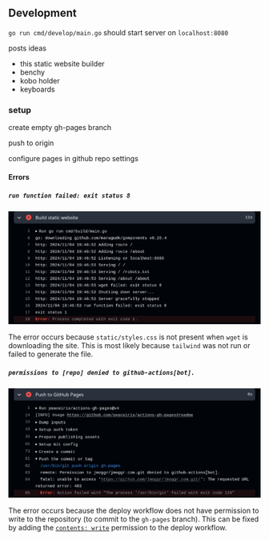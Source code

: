 ## Development

`go run cmd/develop/main.go` should start server on `localhost:8080`

posts ideas
- this static website builder
- benchy
- kobo holder
- keyboards


### setup 

create empty gh-pages branch

push to origin

configure pages in github repo settings



#### Errors

##### `run function failed: exit status 8`

![run function failed: exit status 8](static/missing-styles-error.png)

The error occurs because `static/styles.css` is not present when `wget` is downloading the site. This is most likely because `tailwind` was not run or failed to generate the file.

##### `permissions to [repo] denied to github-actions[bot].`

![permissions to [repo] denied to github-actions[bot].](static/push-gh-pages-permission-denied-error.png)

The error occurs because the deploy workflow does not have permission to write to the repository (to commit to the `gh-pages` branch). This can be fixed by adding the [`contents: write`](https://github.com/jmoggr/jmoggr.com/commit/878bb75c3a39cad96c2959c392d9a8702b88d782) permission to the deploy workflow.